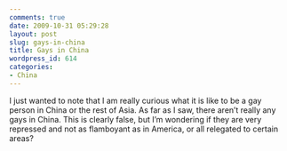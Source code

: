 ```yaml
---
comments: true
date: 2009-10-31 05:29:28
layout: post
slug: gays-in-china
title: Gays in China
wordpress_id: 614
categories:
- China
---
```


I just wanted to note that I am really curious what it is like to be a gay person in China or the rest of Asia.  As far as I saw, there aren’t really any gays in China.  This is clearly false, but I’m wondering if they are very repressed and not as flamboyant as in America, or all relegated to certain areas?
